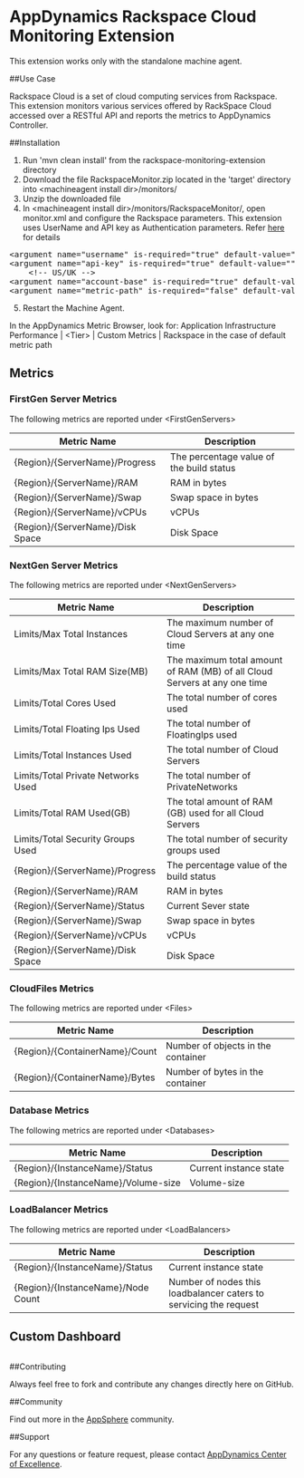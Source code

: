 # AppDynamics Rackspace Cloud Monitoring Extension

This extension works only with the standalone machine agent.

##Use Case

Rackspace Cloud is a set of cloud computing services from Rackspace. This extension monitors various services offered by RackSpace Cloud accessed over a RESTful API and reports the metrics to AppDynamics Controller.


##Installation

1. Run 'mvn clean install' from the rackspace-monitoring-extension directory
2. Download the file RackspaceMonitor.zip located in the 'target' directory into \<machineagent install dir\>/monitors/
3. Unzip the downloaded file
4. In \<machineagent install dir\>/monitors/RackspaceMonitor/, open monitor.xml and configure the Rackspace parameters. This extension uses UserName and API key as Authentication parameters. Refer [here](http://docs.rackspace.com/auth/api/v2.0/auth-client-devguide/content/QuickStart-000.html) for details 
<pre>
&lt;argument name="username" is-required="true" default-value="" /&gt;
&lt;argument name="api-key" is-required="true" default-value="" /&gt;
	&lt;!-- US/UK --&gt;
&lt;argument name="account-base" is-required="true" default-value="US" /&gt;
&lt;argument name="metric-path" is-required="false" default-value="" /&gt;
</pre>
5. Restart the Machine Agent.

In the AppDynamics Metric Browser, look for: Application Infrastructure Performance  | \<Tier\> | Custom Metrics | Rackspace in the case of default metric path


## Metrics

### FirstGen Server Metrics
The following metrics are reported under \<FirstGenServers\>

| Metric Name 			| Description |
|-------------------------------|-------------|
|{Region}/{ServerName}/Progress	| The percentage value of the build status|
|{Region}/{ServerName}/RAM	| RAM in bytes|
|{Region}/{ServerName}/Swap	| Swap space in bytes|
|{Region}/{ServerName}/vCPUs	| vCPUs|
|{Region}/{ServerName}/Disk Space| Disk Space|

### NextGen Server Metrics
The following metrics are reported under \<NextGenServers\>

| Metric Name 			| Description |
|-------------------------------|-------------|
|Limits/Max Total Instances	| The maximum number of Cloud Servers at any one time|
|Limits/Max Total RAM Size(MB)	| The maximum total amount of RAM (MB) of all Cloud Servers at any one time|
|Limits/Total Cores Used		| The total number of cores used|
|Limits/Total Floating Ips Used	| The total number of FloatingIps used|
|Limits/Total Instances Used	| The total number of Cloud Servers|
|Limits/Total Private Networks Used| The total number of PrivateNetworks|
|Limits/Total RAM Used(GB)	| The total amount of RAM (GB) used for all Cloud Servers|
|Limits/Total Security Groups Used	| The total number of security groups used|
|{Region}/{ServerName}/Progress	| The percentage value of the build status|
|{Region}/{ServerName}/RAM	| RAM in bytes|
|{Region}/{ServerName}/Status	|Current Sever state|
|{Region}/{ServerName}/Swap	| Swap space in bytes|
|{Region}/{ServerName}/vCPUs	|vCPUs |
|{Region}/{ServerName}/Disk Space	| Disk Space|

### CloudFiles Metrics
The following metrics are reported under \<Files\>

| Metric Name 			| Description |
|-------------------------------|-------------|
|{Region}/{ContainerName}/Count	| Number of objects in the container|
|{Region}/{ContainerName}/Bytes	| Number of bytes in the container|

### Database Metrics
The following metrics are reported under \<Databases\>

| Metric Name 			| Description |
|-------------------------------|-------------|
|{Region}/{InstanceName}/Status	| Current instance state|
|{Region}/{InstanceName}/Volume-size|Volume-size |

### LoadBalancer Metrics
The following metrics are reported under \<LoadBalancers\>

| Metric Name 			| Description |
|-------------------------------|-------------|
|{Region}/{InstanceName}/Status	| Current instance state|
|{Region}/{InstanceName}/Node Count| Number of nodes this loadbalancer caters to servicing the request|

## Custom Dashboard
![]()

##Contributing

Always feel free to fork and contribute any changes directly here on GitHub.

##Community

Find out more in the [AppSphere]() community.

##Support

For any questions or feature request, please contact [AppDynamics Center of Excellence](mailto:help@appdynamics.com).


